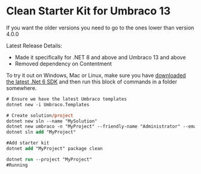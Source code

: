 # Clean Starter Kit for Umbraco 13

If you want the older versions you need to go to the ones lower than version 4.0.0

Latest Release Details:
- Made it specifically for .NET 8 and above and Umbraco 13 and above
- Removed dependency on Contentment

To try it out on Windows, Mac or Linux, make sure you have [downloaded the latest .Net 6 SDK](https://dotnet.microsoft.com/en-us/download/dotnet/8.0) and then run this block of commands in a folder somewhere.

```ps
# Ensure we have the latest Umbraco templates
dotnet new -i Umbraco.Templates

# Create solution/project
dotnet new sln --name "MySolution"
dotnet new umbraco -n "MyProject" --friendly-name "Administrator" --email "admin@example.com" --password "1234567890" --development-database-type SQLite
dotnet sln add "MyProject"

#Add starter kit
dotnet add "MyProject" package clean

dotnet run --project "MyProject"
#Running
```

